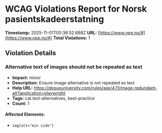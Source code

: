 # WCAG Violations Report for Norsk pasientskadeerstatning

**Timestamp:** 2025-11-01T00:36:52.688Z
**URL:** [https://www.npe.no/#](https://www.npe.no/#)
**Total Violations:** 1

## Violation Details

### Alternative text of images should not be repeated as text

- **Impact:** minor
- **Description:** Ensure image alternative is not repeated as text
- **Help URL:** https://dequeuniversity.com/rules/axe/4.11/image-redundant-alt?application=playwright
- **Tags:** cat.text-alternatives, best-practice
- **Count:** 1

#### Affected Elements:

- `img[alt="min side"]`

